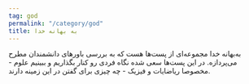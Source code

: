 ```yaml
---
tag: god
permalink: "/category/god"
title: به بهانه خدا
---
```


به‌بهانه خدا مجموعه‌ای از پست‌ها هست که به بررسی باورهای دانشمندان مطرح می‌پردازه. در این پست‌ها سعی شده نگاه فردی رو کنار بگذاریم و ببینیم علوم - مخصوصا ریاضایات و فیزیک - چه چیزی برای گفتن در این زمینه دارند.
